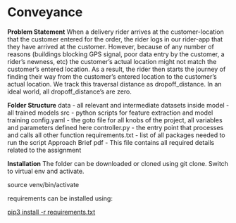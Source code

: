 # Conveyance  


**Problem Statement**
When a delivery rider arrives at the customer-location that the customer entered for the order, the rider logs in our rider-app that they have arrived at the customer. However, because of any number of reasons (buildings blocking GPS signal, poor data entry by the customer, a rider’s newness, etc) the customer’s actual location might not match the customer’s entered location. As a result, the rider then starts the journey of finding their way from the customer’s entered location to the customer’s actual location. We track this traversal distance as dropoff_distance. In an ideal world, all dropoff_distance’s are zero.


**Folder Structure**
data - all relevant and intermediate datasets inside
model - all trained models
src - python scripts for feature extraction and model training
config.yaml - the goto file for all knobs of the project, all variables and parameters defined here
controller.py - the entry point that processes and calls all other function
requirements.txt - list of all packages needed to run the script
Approach Brief pdf - This file contains all required details related to the assignment


**Installation**
The folder can be downloaded or cloned using git clone. 
Switch to virtual env and activate. 

source venv/bin/activate


requirements can be installed using:

[pip3 install -r requirements.txt
](url)
